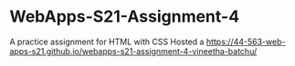 # WebApps-S21-Assignment-4
A practice assignment for HTML with CSS
Hosted a
<https://44-563-web-apps-s21.github.io/webapps-s21-assignment-4-vineetha-batchu/>
